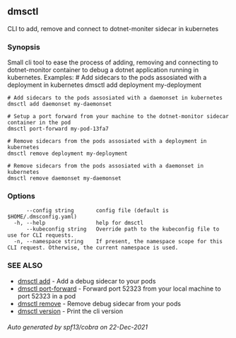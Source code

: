 ## dmsctl

CLI to add, remove and connect to dotnet-moniter sidecar in kubernetes

### Synopsis

Small cli tool to ease the process of adding, removing and connecting to dotnet-monitor container to debug a dotnet application running in kubernetes.
Examples:
	# Add sidecars to the pods assosiated with a deployment in kubernetes
	dmsctl add deployment my-deployment

	# Add sidecars to the pods assosiated with a daemonset in kubernetes
	dmsctl add daemonset my-daemonset

	# Setup a port forward from your machine to the dotnet-monitor sidecar container in the pod
	dmsctl port-forward my-pod-13fa7

	# Remove sidecars from the pods assosiated with a deployment in kubernetes
	dmsctl remove deployment my-deployment

	# Remove sidecars from the pods assosiated with a daemonset in kubernetes
	dmsctl remove daemonset my-daemonset 


### Options

```
      --config string       config file (default is $HOME/.dmsconfig.yaml)
  -h, --help                help for dmsctl
      --kubeconfig string   Override path to the kubeconfig file to use for CLI requests.
  -n, --namespace string    If present, the namespace scope for this CLI request. Otherwise, the current namespace is used.
```

### SEE ALSO

* [dmsctl add](dmsctl_add.md)	 - Add a debug sidecar to your pods
* [dmsctl port-forward](dmsctl_port-forward.md)	 - Forward port 52323 from your local machine to port 52323 in a pod
* [dmsctl remove](dmsctl_remove.md)	 - Remove debug sidecar from your pods
* [dmsctl version](dmsctl_version.md)	 - Print the cli version

###### Auto generated by spf13/cobra on 22-Dec-2021

